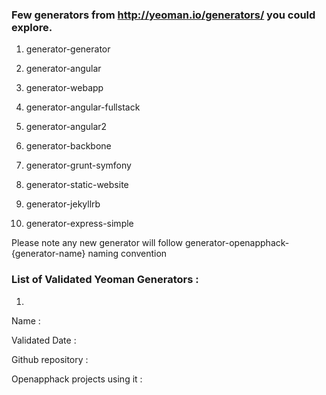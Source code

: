 
### Few generators from http://yeoman.io/generators/ you could explore.

1. generator-generator 

2. generator-angular

3. generator-webapp

4. generator-angular-fullstack

5. generator-angular2

6. generator-backbone

7. generator-grunt-symfony

8. generator-static-website

9. generator-jekyllrb

10. generator-express-simple

Please note any new generator will follow generator-openapphack-{generator-name} naming convention

### List of Validated Yeoman Generators :

1. 

 Name : 

 Validated Date : 

 Github repository : 

 Openapphack projects using it : 


